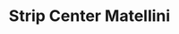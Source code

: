 ---
title: "Strip Center Matellini"
url: /chorrillos/strip-center-matellini/
shop: Einkaufszentrum
---